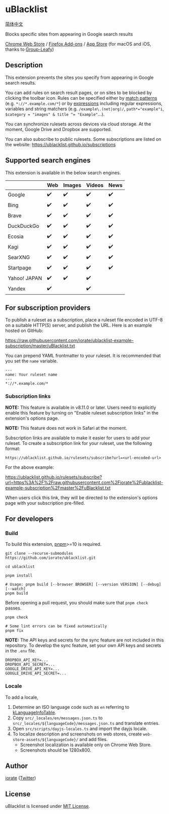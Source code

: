# uBlacklist

[简体中文](README.zh-CN.md)

Blocks specific sites from appearing in Google search results

[Chrome Web Store](https://chrome.google.com/webstore/detail/ublacklist/pncfbmialoiaghdehhbnbhkkgmjanfhe) / [Firefox Add-ons](https://addons.mozilla.org/en-US/firefox/addon/ublacklist/) / [App Store](https://apps.apple.com/us/app/ublacklist-for-safari/id1547912640) (for macOS and iOS, thanks to [Group-Leafy](https://github.com/HoneyLuka/uBlacklist/tree/safari-port/safari-project))

## Description

This extension prevents the sites you specify from appearing in Google search results.

You can add rules on search result pages, or on sites to be blocked by clicking the toolbar icon. Rules can be specified either by [match patterns](https://ublacklist.github.io/docs/advanced-features#match-patterns) (e.g. `*://*.example.com/*`) or by [expressions](https://ublacklist.github.io/docs/advanced-features#expressions) including regular expressions, variables and string matchers (e.g. `/example\.(net|org)/`, `path*="example"i`, `$category = "images" & title ^= "Example"`…).

You can synchronize rulesets across devices via cloud storage. At the moment, Google Drive and Dropbox are supported.

You can also subscribe to public rulesets. Some subscriptions are listed on the website:
https://ublacklist.github.io/subscriptions

## Supported search engines

This extension is available in the below search engines.

|              | Web                | Images             | Videos             | News               |
| ------------ | ------------------ | ------------------ | ------------------ | ------------------ |
| Google       | :heavy_check_mark: | :heavy_check_mark: | :heavy_check_mark: | :heavy_check_mark: |
| Bing         | :heavy_check_mark: | :heavy_check_mark: | :heavy_check_mark: | :heavy_check_mark: |
| Brave        | :heavy_check_mark: | :heavy_check_mark: | :heavy_check_mark: | :heavy_check_mark: |
| DuckDuckGo   | :heavy_check_mark: | :heavy_check_mark: | :heavy_check_mark: | :heavy_check_mark: |
| Ecosia       | :heavy_check_mark: | :heavy_check_mark: | :heavy_check_mark: | :heavy_check_mark: |
| Kagi         | :heavy_check_mark: | :heavy_check_mark: | :heavy_check_mark: | :heavy_check_mark: |
| SearXNG      | :heavy_check_mark: | :heavy_check_mark: | :heavy_check_mark: | :heavy_check_mark: |
| Startpage    | :heavy_check_mark: | :heavy_check_mark: | :heavy_check_mark: | :heavy_check_mark: |
| Yahoo! JAPAN | :heavy_check_mark: | :heavy_check_mark: | :heavy_check_mark: |                    |
| Yandex       | :heavy_check_mark: |                    | :heavy_check_mark: |                    |

## For subscription providers

To publish a ruleset as a subscription, place a ruleset file encoded in UTF-8 on a suitable HTTP(S) server, and publish the URL. Here is an example hosted on GitHub:

https://raw.githubusercontent.com/iorate/ublacklist-example-subscription/master/uBlacklist.txt

You can prepend YAML frontmatter to your ruleset. It is recommended that you set the `name` variable.

```
---
name: Your ruleset name
---
*://*.example.com/*
```

### Subscription links

**NOTE:** This feature is available in v8.11.0 or later. Users need to explicitly enable this feature by turning on "Enable ruleset subscription links" in the extension's options page.

**NOTE:** This feature does not work in Safari at the moment.

Subscription links are available to make it easier for users to add your ruleset. To create a subscription link for your ruleset, use the following format:

```
https://ublacklist.github.io/rulesets/subscribe?url=<url-encoded-url>
```

For the above example:

https://ublacklist.github.io/rulesets/subscribe?url=https%3A%2F%2Fraw.githubusercontent.com%2Fiorate%2Fublacklist-example-subscription%2Fmaster%2FuBlacklist.txt

When users click this link, they will be directed to the extension's options page with your subscription pre-filled.

## For developers

### Build

To build this extension, [pnpm](https://pnpm.io/)>=10 is required.

```shell
git clone --recurse-submodules https://github.com/iorate/ublacklist.git

cd ublacklist

pnpm install

# Usage: pnpm build [--browser BROWSER] [--version VERSION] [--debug] [--watch]
pnpm build
```

Before opening a pull request, you should make sure that `pnpm check` passes.

```shell
pnpm check

# Some lint errors can be fixed automatically
pnpm fix
```

**NOTE:** The API keys and secrets for the sync feature are not included in this repository. To develop the sync feature, set your own API keys and secrets in the `.env` file.

```
DROPBOX_API_KEY=...
DROPBOX_API_SECRET=...
GOOGLE_DRIVE_API_KEY=...
GOOGLE_DRIVE_API_SECRET=...
```

### Locale

To add a locale,

1. Determine an ISO language code such as `en` referring to [kLanguageInfoTable](https://src.chromium.org/viewvc/chrome/trunk/src/third_party/cld/languages/internal/languages.cc).
1. Copy `src/_locales/en/messages.json.ts` to `src/_locales/${languageCode}/messages.json.ts` and translate entries.
1. Open `src/scripts/dayjs-locales.ts` and import the dayjs locale.
1. To localize description and screenshots on web stores, create `web-store-assets/${languageCode}/` and add files.
   - Screenshot localization is available only on Chrome Web Store.
   - Screenshots should be 1280x800.

## Author

[iorate](https://github.com/iorate) ([Twitter](https://twitter.com/iorate))

## License

uBlacklist is licensed under [MIT License](LICENSE.txt).
